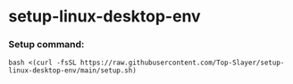 # setup-linux-desktop-env
### Setup command:
    bash <(curl -fsSL https://raw.githubusercontent.com/Top-Slayer/setup-linux-desktop-env/main/setup.sh)
